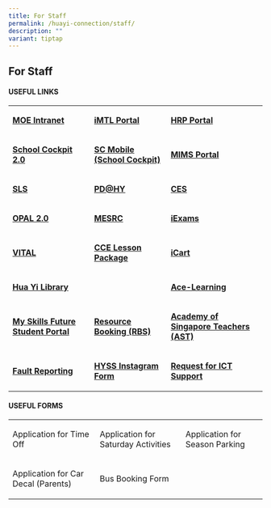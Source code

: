 ```yaml
---
title: For Staff
permalink: /huayi-connection/staff/
description: ""
variant: tiptap
---
```

<h2>For Staff</h2>
<h4>USEFUL LINKS</h4>
<table style="minWidth: 75px">
<colgroup>
<col>
<col>
<col>
</colgroup>
<tbody>
<tr>
<td rowspan="1" colspan="1">
<p><strong><a href="https://intranet.moe.gov.sg/Pages/Home.aspx" rel="noopener noreferrer nofollow" target="_blank">MOE Intranet</a></strong>
</p>
</td>
<td rowspan="1" colspan="1">
<p><strong><a href="https://imtl.moe.edu.sg/" rel="noopener noreferrer nofollow" target="_blank">iMTL Portal</a></strong>
</p>
</td>
<td rowspan="1" colspan="1">
<p><strong><a href="https://www.hrp.gov.sg/hrp/#/" rel="noopener noreferrer nofollow" target="_blank">HRP Portal</a></strong>
</p>
</td>
</tr>
<tr>
<td rowspan="1" colspan="1">
<p><strong><a href="https://schoolcockpit.moe.gov.sg/" rel="noopener noreferrer nofollow" target="_blank">School Cockpit 2.0</a></strong>
</p>
</td>
<td rowspan="1" colspan="1">
<p><strong><a href="https://scmobile.moe.edu.sg/" rel="noopener noreferrer nofollow" target="_blank">SC Mobile (School Cockpit)</a></strong>
</p>
</td>
<td rowspan="1" colspan="1">
<p><strong><a href="https://idp.mims.moe.gov.sg/nidp/saml2/sso" rel="noopener noreferrer nofollow" target="_blank">MIMS Portal</a></strong>
</p>
</td>
</tr>
<tr>
<td rowspan="1" colspan="1">
<p><strong><a href="https://vle.learning.moe.edu.sg/login" rel="noopener noreferrer nofollow" target="_blank">SLS</a></strong>
</p>
</td>
<td rowspan="1" colspan="1">
<p><strong><a href="https://sites.google.com/moe.edu.sg/pd-huayisecsch/home" rel="noopener noreferrer nofollow" target="_blank">PD@HY</a></strong>
</p>
</td>
<td rowspan="1" colspan="1">
<p><strong><a href="https://schools.gov.sg/owa" rel="noopener noreferrer nofollow" target="_blank">CES</a></strong>
</p>
</td>
</tr>
<tr>
<td rowspan="1" colspan="1">
<p><strong><a href="https://www.opal2.moe.edu.sg/app/index.html" rel="noopener noreferrer nofollow" target="_blank">OPAL 2.0</a></strong>
</p>
</td>
<td rowspan="1" colspan="1">
<p><strong><a href="https://www.mesrc.net/" rel="noopener noreferrer nofollow" target="_blank">MESRC</a></strong>
</p>
</td>
<td rowspan="1" colspan="1">
<p><strong><a href="https://iexams.moe.gov.sg/xe/login.do" rel="noopener noreferrer nofollow" target="_blank">iExams</a></strong>
</p>
</td>
</tr>
<tr>
<td rowspan="1" colspan="1">
<p><strong><a href="https://www.vital.gov.sg/" rel="noopener noreferrer nofollow" target="_blank">VITAL</a></strong>
</p>
</td>
<td rowspan="1" colspan="1">
<p><strong><a href="http://subjects.opal.moe.edu.sg/cce" rel="noopener noreferrer nofollow" target="_blank">CCE Lesson Package</a></strong>
</p>
</td>
<td rowspan="1" colspan="1">
<p><strong><a href="https://intranet.moe.gov.sg/moeprocurement/Pages/iCart.aspx" rel="noopener noreferrer nofollow" target="_blank">iCart</a></strong>
</p>
</td>
</tr>
<tr>
<td rowspan="1" colspan="1">
<p><strong><a href="https://schoolibrary.moe.edu.sg/huayisec/" rel="noopener noreferrer nofollow" target="_blank">Hua Yi Library</a></strong>
</p>
</td>
<td rowspan="1" colspan="1">
<p></p>
</td>
<td rowspan="1" colspan="1">
<p><strong><a href="https://www.ace-learning.com/" rel="noopener noreferrer nofollow" target="_blank">Ace-Learning</a></strong>
</p>
</td>
</tr>
<tr>
<td rowspan="1" colspan="1">
<p><strong><a href="https://www.myskillsfuture.gov.sg/content/student/en/secondary.html" rel="noopener noreferrer nofollow" target="_blank">My Skills Future Student Portal</a></strong>
</p>
</td>
<td rowspan="1" colspan="1">
<p><strong><a href="https://rbs.avero-tech.com/" rel="noopener noreferrer nofollow" target="_blank">Resource Booking (RBS)</a></strong>
</p>
</td>
<td rowspan="1" colspan="1">
<p><strong><a href="https://academyofsingaporeteachers.moe.edu.sg/" rel="noopener noreferrer nofollow" target="_blank">Academy of Singapore Teachers (AST)</a></strong>
</p>
</td>
</tr>
<tr>
<td rowspan="1" colspan="1">
<p><strong><a href="https://form.gov.sg/5df1bacf0c936b00190cbded" rel="noopener noreferrer nofollow" target="_blank">Fault Reporting</a></strong>
</p>
</td>
<td rowspan="1" colspan="1">
<p><strong><a href="https://docs.google.com/forms/d/e/1FAIpQLSeEBPk6PDZ_aS6fEE8JdQdmvQSba4GhfwrkBxwQ3ZEeHkxrjA/viewform" rel="noopener noreferrer nofollow" target="_blank">HYSS Instagram Form</a></strong>
</p>
</td>
<td rowspan="1" colspan="1">
<p><strong><a href="https://form.gov.sg/5dfb06ae2371120019bfe2ef" rel="noopener noreferrer nofollow" target="_blank">Request for ICT Support</a></strong>
</p>
</td>
</tr>
</tbody>
</table>
<h4>USEFUL FORMS</h4>
<table style="minWidth: 75px">
<colgroup>
<col>
<col>
<col>
</colgroup>
<tbody>
<tr>
<td rowspan="1" colspan="1">
<p>Application for Time Off</p>
</td>
<td rowspan="1" colspan="1">
<p>Application for Saturday Activities</p>
</td>
<td rowspan="1" colspan="1">
<p>Application for Season Parking</p>
</td>
</tr>
<tr>
<td rowspan="1" colspan="1">
<p>Application for Car Decal (Parents)</p>
</td>
<td rowspan="1" colspan="1">
<p>Bus Booking Form</p>
</td>
<td rowspan="1" colspan="1">
<p></p>
</td>
</tr>
</tbody>
</table>
<p></p>
<p></p>
<p></p>
<p></p>
<p></p>
<p></p>